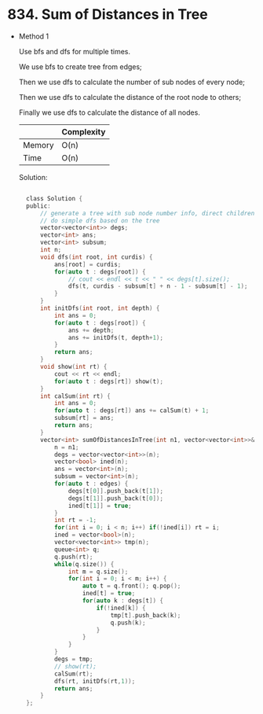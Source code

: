 # 834. Sum of Distances in Tree

- Method 1

  Use bfs and dfs for multiple times.

  We use bfs to create tree from edges;

  Then we use dfs to calculate the number of sub nodes of every node;

  Then we use dfs to calculate the distance of the root node to others;

  Finally we use dfs to calculate the distance of all nodes.

  |        | Complexity |
  | ------ | ---------- |
  | Memory | O(n)       |
  | Time   | O(n)       |

  Solution:

  ```h

    class Solution {
    public:
        // generate a tree with sub node number info, direct children info
        // do simple dfs based on the tree
        vector<vector<int>> degs;
        vector<int> ans;
        vector<int> subsum;
        int n;
        void dfs(int root, int curdis) {
            ans[root] = curdis;
            for(auto t : degs[root]) {
                // cout << endl << t << " " << degs[t].size();
                dfs(t, curdis - subsum[t] + n - 1 - subsum[t] - 1);
            }
        }
        int initDfs(int root, int depth) {
            int ans = 0;
            for(auto t : degs[root]) {
                ans += depth;
                ans += initDfs(t, depth+1);
            }
            return ans;
        }
        void show(int rt) {
            cout << rt << endl;
            for(auto t : degs[rt]) show(t);
        }
        int calSum(int rt) {
            int ans = 0;
            for(auto t : degs[rt]) ans += calSum(t) + 1;
            subsum[rt] = ans;
            return ans;
        }
        vector<int> sumOfDistancesInTree(int n1, vector<vector<int>>& edges) {
            n = n1;
            degs = vector<vector<int>>(n);
            vector<bool> ined(n);
            ans = vector<int>(n);
            subsum = vector<int>(n);
            for(auto t : edges) {
                degs[t[0]].push_back(t[1]);
                degs[t[1]].push_back(t[0]);
                ined[t[1]] = true;
            }
            int rt = -1;
            for(int i = 0; i < n; i++) if(!ined[i]) rt = i;
            ined = vector<bool>(n);
            vector<vector<int>> tmp(n);
            queue<int> q;
            q.push(rt);
            while(q.size()) {
                int m = q.size();
                for(int i = 0; i < m; i++) {
                    auto t = q.front(); q.pop();
                    ined[t] = true;
                    for(auto k : degs[t]) {
                        if(!ined[k]) {
                            tmp[t].push_back(k);
                            q.push(k);
                        }
                    }
                }
            }
            degs = tmp;
            // show(rt);
            calSum(rt);
            dfs(rt, initDfs(rt,1));
            return ans;
        }
    };

  ```

<!-- - Method 2

    This is another method.

    | |   Complexity  |
    | ----------- | ----------- |
    |  Memory     | O(n) |
    |      Time       |  O(n) |


    Solution:

    ``` h



    ```

- Additional Knowledge:

    Here are some additional knowledge.



<br> -->
